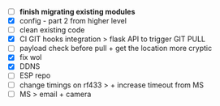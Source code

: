 - [ ] **finish migrating existing modules**
- [x] config - part 2 from higher level
- [ ] clean existing code
- [x] CI GIT hooks integration > flask API to trigger GIT PULL
- [ ] payload check before pull + get the location more cryptic
- [x] fix wol
- [x] DDNS
- [ ] ESP repo
- [ ] change timings on rf433 > + increase timeout from MS
- [ ] MS > email + camera
